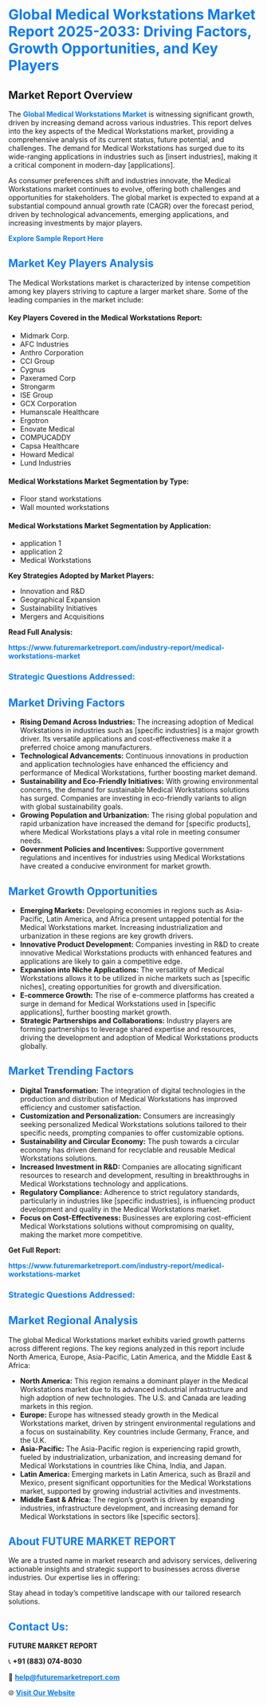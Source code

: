 <h1 style="color: #007BFF;">Global Medical Workstations Market Report 2025-2033: Driving Factors, Growth Opportunities, and Key Players</h1>

<section id="overview">
<h2>Market Report Overview</h2>
<p>The <a href="https://www.futuremarketreport.com/industry-report/medical-workstations-market" style="color: #007BFF; text-decoration: none;"><strong>Global Medical Workstations Market</strong></a> is witnessing significant growth, driven by increasing demand across various industries. This report delves into the key aspects of the Medical Workstations market, providing a comprehensive analysis of its current status, future potential, and challenges. The demand for Medical Workstations has surged due to its wide-ranging applications in industries such as [insert industries], making it a critical component in modern-day [applications].</p>
<p>As consumer preferences shift and industries innovate, the Medical Workstations market continues to evolve, offering both challenges and opportunities for stakeholders. The global market is expected to expand at a substantial compound annual growth rate (CAGR) over the forecast period, driven by technological advancements, emerging applications, and increasing investments by major players.</p>
</section>

<section id="overview">
<p><a href="https://www.futuremarketreport.com/request-sample/reportId=111542" style="color: #007BFF; text-decoration: none;"><strong>Explore Sample Report Here</strong></a></p>
</section>

<section id="key-players">
<h2 style="color: #007BFF;">Market Key Players Analysis</h2>
<p>The Medical Workstations market is characterized by intense competition among key players striving to capture a larger market share. Some of the leading companies in the market include:</p>
<h4>Key Players Covered in the Medical Workstations Report:</h4>
<ul><li>Midmark Corp.</li><li>AFC Industries</li><li>Anthro Corporation</li><li>CCI Group</li><li>Cygnus</li><li>Paxeramed Corp</li><li>Strongarm</li><li>ISE Group</li><li>GCX Corporation</li><li>Humanscale Healthcare</li><li>Ergotron</li><li>Enovate Medical</li><li>COMPUCADDY</li><li>Capsa Healthcare</li><li>Howard Medical</li><li>Lund Industries</li></ul>
<h4>Medical Workstations Market Segmentation by Type:</h4>
<ul><li>Floor stand workstations</li><li>Wall mounted workstations</li></ul>

<h4>Medical Workstations Market Segmentation by Application:</h4>
<ul><li>application 1</li><li>application 2</li><li>Medical Workstations</li></ul>
<p><strong>Key Strategies Adopted by Market Players:</strong></p>
<ul>
<li>Innovation and R&D</li>
<li>Geographical Expansion</li>
<li>Sustainability Initiatives</li>
<li>Mergers and Acquisitions</li>
</ul>
</section>

<section>
<p><strong>Read Full Analysis: </strong></p><a href="https://www.futuremarketreport.com/industry-report/medical-workstations-market" style="color: #007BFF; text-decoration: none;"><strong>https://www.futuremarketreport.com/industry-report/medical-workstations-market</strong></a>
<h3 style="color: #007BFF;">Strategic Questions Addressed:</h3>
</section>

<section id="driving-factors">
<h2 style="color: #007BFF;">Market Driving Factors</h2>
<ul>
<li><strong>Rising Demand Across Industries:</strong> The increasing adoption of Medical Workstations in industries such as [specific industries] is a major growth driver. Its versatile applications and cost-effectiveness make it a preferred choice among manufacturers.</li>
<li><strong>Technological Advancements:</strong> Continuous innovations in production and application technologies have enhanced the efficiency and performance of Medical Workstations, further boosting market demand.</li>
<li><strong>Sustainability and Eco-Friendly Initiatives:</strong> With growing environmental concerns, the demand for sustainable Medical Workstations solutions has surged. Companies are investing in eco-friendly variants to align with global sustainability goals.</li>
<li><strong>Growing Population and Urbanization:</strong> The rising global population and rapid urbanization have increased the demand for [specific products], where Medical Workstations plays a vital role in meeting consumer needs.</li>
<li><strong>Government Policies and Incentives:</strong> Supportive government regulations and incentives for industries using Medical Workstations have created a conducive environment for market growth.</li>
</ul>
</section>

<section id="growth-opportunities">
<h2 style="color: #007BFF;">Market Growth Opportunities</h2>
<ul>
<li><strong>Emerging Markets:</strong> Developing economies in regions such as Asia-Pacific, Latin America, and Africa present untapped potential for the Medical Workstations market. Increasing industrialization and urbanization in these regions are key growth drivers.</li>
<li><strong>Innovative Product Development:</strong> Companies investing in R&D to create innovative Medical Workstations products with enhanced features and applications are likely to gain a competitive edge.</li>
<li><strong>Expansion into Niche Applications:</strong> The versatility of Medical Workstations allows it to be utilized in niche markets such as [specific niches], creating opportunities for growth and diversification.</li>
<li><strong>E-commerce Growth:</strong> The rise of e-commerce platforms has created a surge in demand for Medical Workstations used in [specific applications], further boosting market growth.</li>
<li><strong>Strategic Partnerships and Collaborations:</strong> Industry players are forming partnerships to leverage shared expertise and resources, driving the development and adoption of Medical Workstations products globally.</li>
</ul>
</section>

<section id="trending-factors">
<h2 style="color: #007BFF;">Market Trending Factors</h2>
<ul>
<li><strong>Digital Transformation:</strong> The integration of digital technologies in the production and distribution of Medical Workstations has improved efficiency and customer satisfaction.</li>
<li><strong>Customization and Personalization:</strong> Consumers are increasingly seeking personalized Medical Workstations solutions tailored to their specific needs, prompting companies to offer customizable options.</li>
<li><strong>Sustainability and Circular Economy:</strong> The push towards a circular economy has driven demand for recyclable and reusable Medical Workstations solutions.</li>
<li><strong>Increased Investment in R&D:</strong> Companies are allocating significant resources to research and development, resulting in breakthroughs in Medical Workstations technology and applications.</li>
<li><strong>Regulatory Compliance:</strong> Adherence to strict regulatory standards, particularly in industries like [specific industries], is influencing product development and quality in the Medical Workstations market.</li>
<li><strong>Focus on Cost-Effectiveness:</strong> Businesses are exploring cost-efficient Medical Workstations solutions without compromising on quality, making the market more competitive.</li>
</ul>
</section>

<section>
<p><strong>Get Full Report: </strong></p><a href="https://www.futuremarketreport.com/industry-report/medical-workstations-market" style="color: #007BFF; text-decoration: none;"><strong>https://www.futuremarketreport.com/industry-report/medical-workstations-market</strong></a>
<h3 style="color: #007BFF;">Strategic Questions Addressed:</h3>
</section>


<section id="regional-analysis">
<h2 style="color: #007BFF;">Market Regional Analysis</h2>
<p>The global Medical Workstations market exhibits varied growth patterns across different regions. The key regions analyzed in this report include North America, Europe, Asia-Pacific, Latin America, and the Middle East & Africa:</p>
<ul>
<li><strong>North America:</strong> This region remains a dominant player in the Medical Workstations market due to its advanced industrial infrastructure and high adoption of new technologies. The U.S. and Canada are leading markets in this region.</li>
<li><strong>Europe:</strong> Europe has witnessed steady growth in the Medical Workstations market, driven by stringent environmental regulations and a focus on sustainability. Key countries include Germany, France, and the U.K.</li>
<li><strong>Asia-Pacific:</strong> The Asia-Pacific region is experiencing rapid growth, fueled by industrialization, urbanization, and increasing demand for Medical Workstations in countries like China, India, and Japan.</li>
<li><strong>Latin America:</strong> Emerging markets in Latin America, such as Brazil and Mexico, present significant opportunities for the Medical Workstations market, supported by growing industrial activities and investments.</li>
<li><strong>Middle East & Africa:</strong> The region’s growth is driven by expanding industries, infrastructure development, and increasing demand for Medical Workstations in sectors like [specific sectors].</li>
</ul>
</section>

<footer>
<h2 style="color: #007BFF;">About FUTURE MARKET REPORT</h2>
<p>We are a trusted name in market research and advisory services, delivering actionable insights and strategic support to businesses across diverse industries. Our expertise lies in offering:</p>

<p>Stay ahead in today’s competitive landscape with our tailored research solutions.</p>

<h2 style="color: #007BFF;">Contact Us:</h2>
<p><strong>FUTURE MARKET REPORT</strong></p>
<p>📞 <strong>+91 (883) 074-8030</strong></p>
<p>📧 <strong><a href="mailto:help@futuremarketreport.com" style="color: #007BFF;">help@futuremarketreport.com</a></strong></p>
<p>🌐 <strong><a href="https://www.futuremarketreport.com/" style="color: #007BFF;">Visit Our Website</a></strong></p>
</footer>